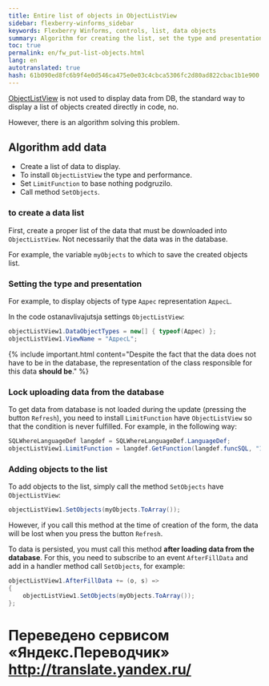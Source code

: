 ```yaml
--- 
title: Entire list of objects in ObjectListView 
sidebar: flexberry-winforms_sidebar 
keywords: Flexberry Winforms, controls, list, data objects 
summary: Algorithm for creating the list, set the type and presentation, inclusion of data 
toc: true 
permalink: en/fw_put-list-objects.html 
lang: en 
autotranslated: true 
hash: 61b090ed8fc6b9f4e0d546ca475e0e03c4cbca5306fc2d80ad822cbac1b1e900 
--- 
```


[ObjectListView](fw_objectlistview.html) is not used to display data from DB, the standard way to display a list of objects created directly in code, no. 

However, there is an algorithm solving this problem. 

## Algorithm add data 

* Create a list of data to display. 
* To install `ObjectListView` the type and performance. 
* Set `LimitFunction` to base nothing podgruzilo. 
* Call method `SetObjects`. 

### to create a data list 

First, create a proper list of the data that must be downloaded into `ObjectListView`. Not necessarily that the data was in the database. 

For example, the variable `myObjects` to which to save the created objects list. 

### Setting the type and presentation 

For example, to display objects of type `Адрес` representation `АдресL`. 

In the code ostanavlivajutsja settings `ObjectListView`: 

```csharp
objectListView1.DataObjectTypes = new[] { typeof(Адрес) };
objectListView1.ViewName = "АдресL";
``` 

{% include important.html content="Despite the fact that the data does not have to be in the database, the representation of the class responsible for this data __should be__." %} 

### Lock uploading data from the database 

To get data from database is not loaded during the update (pressing the button `Refresh`), you need to install `LimitFunction` have `ObjectListView` so that the condition is never fulfilled. For example, in the following way: 

```csharp
SQLWhereLanguageDef langdef = SQLWhereLanguageDef.LanguageDef;
objectListView1.LimitFunction = langdef.GetFunction(langdef.funcSQL, "1 = 2");
``` 

### Adding objects to the list 

To add objects to the list, simply call the method `SetObjects` have `ObjectListView`: 

```csharp
objectListView1.SetObjects(myObjects.ToArray());
``` 

However, if you call this method at the time of creation of the form, the data will be lost when you press the button `Refresh`. 

To data is persisted, you must call this method __after loading data from the database__. For this, you need to subscribe to an event `AfterFillData` and add in a handler method call `SetObjects`, for example: 

```csharp
objectListView1.AfterFillData += (o, s) =>
{
	objectListView1.SetObjects(myObjects.ToArray());
};
``` 



 # Переведено сервисом «Яндекс.Переводчик» http://translate.yandex.ru/